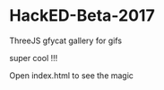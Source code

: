 # HackED-Beta-2017

ThreeJS gfycat gallery for gifs

super cool !!!

Open index.html to see the magic
